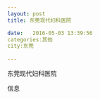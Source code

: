 ```yaml
--- 
layout: post 
title: 东莞现代妇科医院

date:   2016-05-03 13:39:56 
categories:其他  
city:东莞
  
--- 
```

   
东莞现代妇科医院

信息

